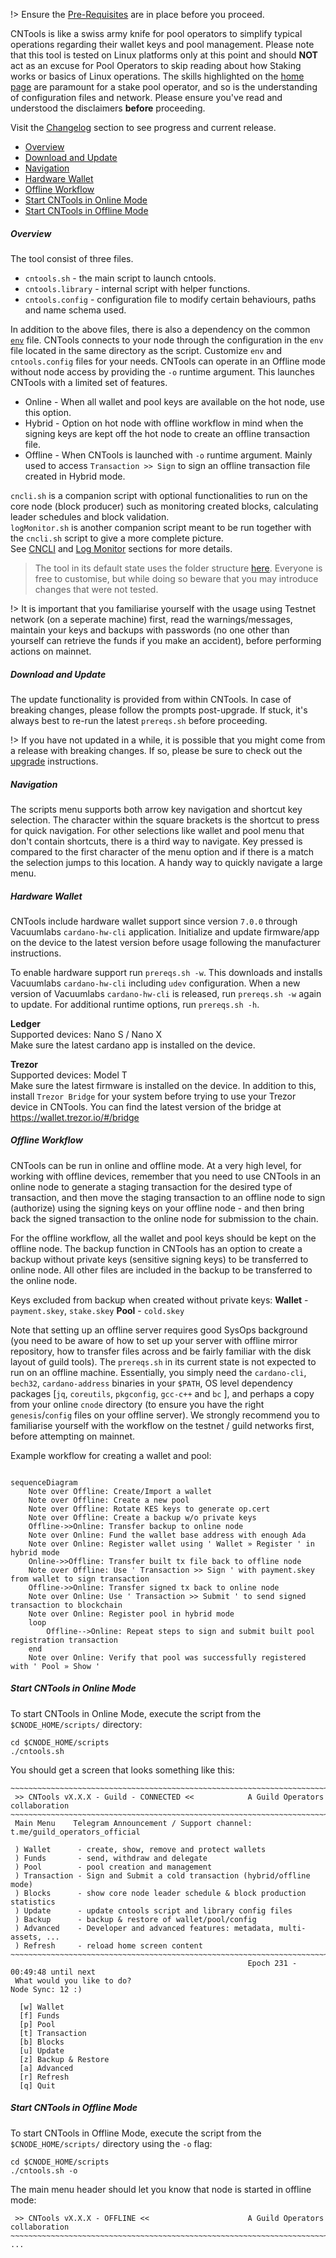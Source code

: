 !> Ensure the [Pre-Requisites](basics.md#pre-requisites) are in place before you proceed.

CNTools is like a swiss army knife for pool operators to simplify typical operations regarding their wallet keys and pool management. Please note that this tool is tested on Linux platforms only at this point and should **NOT** act as an excuse for Pool Operators to skip reading about how Staking works or basics of Linux operations. The skills highlighted on the [home page](README.md) are paramount for a stake pool operator, and so is the understanding of configuration files and network. Please ensure you've read and understood the disclaimers **before** proceeding.

Visit the [Changelog](Scripts/cntools-changelog.md) section to see progress and current release.

- [Overview](#overview)
- [Download and Update](#download-and-update)
- [Navigation](#navigation)
- [Hardware Wallet](#hardware-wallet)
- [Offline Workflow](#offline-workflow)
- [Start CNTools in Online Mode](#start-cntools-in-online-mode)
- [Start CNTools in Offline Mode](#start-cntools-in-offline-mode)

##### Overview
The tool consist of three files.  
* `cntools.sh` - the main script to launch cntools.
* `cntools.library` - internal script with helper functions.
* `cntools.config` - configuration file to modify certain behaviours, paths and name schema used.

In addition to the above files, there is also a dependency on the common [`env`](Scripts/env.md) file. CNTools connects to your node through the configuration in the `env` file located in the same directory as the script. Customize `env` and `cntools.config` files for your needs. CNTools can operate in an Offline mode without node access by providing the `-o` runtime argument. This launches CNTools with a limited set of features.
* Online - When all wallet and pool keys are available on the hot node, use this option.
* Hybrid - Option on hot node with offline workflow in mind when the signing keys are kept off the hot node to create an offline transaction file.
* Offline - When CNTools is launched with `-o` runtime argument. Mainly used to access `Transaction >> Sign` to sign an offline transaction file created in Hybrid mode.

`cncli.sh` is a companion script with optional functionalities to run on the core node (block producer) such as monitoring created blocks, calculating leader schedules and block validation.  
`logMonitor.sh` is another companion script meant to be run together with the `cncli.sh` script to give a more complete picture.  
See [CNCLI](Scripts/cncli.md) and [Log Monitor](Scripts/logmonitor.md) sections for more details.  

> The tool in its default state uses the folder structure [here](basics.md#folder-structure). Everyone is free to customise, but while doing so beware that you may introduce changes that were not tested.

!> It is important that you familiarise yourself with the usage using Testnet network (on a seperate machine) first, read the warnings/messages, maintain your keys and backups with passwords (no one other than yourself can retrieve the funds if you make an accident), before performing actions on mainnet.

##### Download and Update
The update functionality is provided from within CNTools. In case of breaking changes, please follow the prompts post-upgrade. If stuck, it's always best to re-run the latest `prereqs.sh` before proceeding.

!> If you have not updated in a while, it is possible that you might come from a release with breaking changes. If so, please be sure to check out the [upgrade](upgrade.md) instructions.

##### Navigation
The scripts menu supports both arrow key navigation and shortcut key selection. The character within the square brackets is the shortcut to press for quick navigation. For other selections like wallet and pool menu that don't contain shortcuts, there is a third way to navigate. Key pressed is compared to the first character of the menu option and if there is a match the selection jumps to this location. A handy way to quickly navigate a large menu. 

##### Hardware Wallet
CNTools include hardware wallet support since version `7.0.0` through Vacuumlabs `cardano-hw-cli` application. Initialize and update firmware/app on the device to the latest version before usage following the manufacturer instructions.

To enable hardware support run `prereqs.sh -w`. This downloads and installs Vacuumlabs `cardano-hw-cli` including `udev` configuration. When a new version of Vacuumlabs `cardano-hw-cli` is released, run `prereqs.sh -w` again to update. For additional runtime options, run `prereqs.sh -h`.

**Ledger**  
Supported devices: Nano S / Nano X  
Make sure the latest cardano app is installed on the device.

**Trezor**  
Supported devices: Model T  
Make sure the latest firmware is installed on the device. In addition to this, install `Trezor Bridge` for your system before trying to use your Trezor device in CNTools. You can find the latest version of the bridge at https://wallet.trezor.io/#/bridge

##### Offline Workflow

CNTools can be run in online and offline mode. At a very high level, for working with offline devices, remember that you need to use CNTools in an online node to generate a staging transaction for the desired type of transaction, and then move the staging transaction to an offline node to sign (authorize) using the signing keys on your offline node - and then bring back the signed transaction to the online node for submission to the chain. 

For the offline workflow, all the wallet and pool keys should be kept on the offline node. The backup function in CNTools has an option to create a backup without private keys (sensitive signing keys) to be transferred to online node. All other files are included in the backup to be transferred to the online node. 

Keys excluded from backup when created without private keys:
**Wallet** - `payment.skey`, `stake.skey`
**Pool**   - `cold.skey`

Note that setting up an offline server requires good SysOps background (you need to be aware of how to set up your server with offline mirror repository, how to transfer files across and be fairly familiar with the disk layout of guild tools). The `prereqs.sh` in its current state is not expected to run on an offline machine. Essentially, you simply need the `cardano-cli`, `bech32`, `cardano-address` binaries in your `$PATH`, OS level dependency packages [`jq`, `coreutils`, `pkgconfig`, `gcc-c++` and `bc` ], and perhaps a copy from your online `cnode` directory (to ensure you have the right `genesis`/`config` files on your offline server). We strongly recommend you to familiarise yourself with the workflow on the testnet / guild networks first, before attempting on mainnet.

Example workflow for creating a wallet and pool:

``` mermaid

sequenceDiagram
    Note over Offline: Create/Import a wallet
    Note over Offline: Create a new pool
    Note over Offline: Rotate KES keys to generate op.cert
    Note over Offline: Create a backup w/o private keys
    Offline->>Online: Transfer backup to online node
    Note over Online: Fund the wallet base address with enough Ada
    Note over Online: Register wallet using ' Wallet » Register ' in hybrid mode
    Online->>Offline: Transfer built tx file back to offline node
    Note over Offline: Use ' Transaction >> Sign ' with payment.skey from wallet to sign transaction
    Offline->>Online: Transfer signed tx back to online node
    Note over Online: Use ' Transaction >> Submit ' to send signed transaction to blockchain
    Note over Online: Register pool in hybrid mode
    loop
        Offline-->Online: Repeat steps to sign and submit built pool registration transaction
    end
    Note over Online: Verify that pool was successfully registered with ' Pool » Show '

```

##### Start CNTools in Online Mode
To start CNTools in Online Mode, execute the script from the `$CNODE_HOME/scripts/` directory:
```
cd $CNODE_HOME/scripts
./cntools.sh
```


You should get a screen that looks something like this:
```
~~~~~~~~~~~~~~~~~~~~~~~~~~~~~~~~~~~~~~~~~~~~~~~~~~~~~~~~~~~~~~~~~~~~~~~~~~~~~~~~~~~~
 >> CNTools vX.X.X - Guild - CONNECTED <<            A Guild Operators collaboration
~~~~~~~~~~~~~~~~~~~~~~~~~~~~~~~~~~~~~~~~~~~~~~~~~~~~~~~~~~~~~~~~~~~~~~~~~~~~~~~~~~~~
 Main Menu    Telegram Announcement / Support channel: t.me/guild_operators_official

 ) Wallet      - create, show, remove and protect wallets
 ) Funds       - send, withdraw and delegate
 ) Pool        - pool creation and management
 ) Transaction - Sign and Submit a cold transaction (hybrid/offline mode)
 ) Blocks      - show core node leader schedule & block production statistics
 ) Update      - update cntools script and library config files
 ) Backup      - backup & restore of wallet/pool/config
 ) Advanced    - Developer and advanced features: metadata, multi-assets, ...
 ) Refresh     - reload home screen content
~~~~~~~~~~~~~~~~~~~~~~~~~~~~~~~~~~~~~~~~~~~~~~~~~~~~~~~~~~~~~~~~~~~~~~~~~~~~~~~~~~~~
                                                     Epoch 231 - 00:49:48 until next
 What would you like to do?                                         Node Sync: 12 :)

  [w] Wallet
  [f] Funds
  [p] Pool
  [t] Transaction
  [b] Blocks
  [u] Update
  [z] Backup & Restore
  [a] Advanced
  [r] Refresh
  [q] Quit
```

##### Start CNTools in Offline Mode
To start CNTools in Offline Mode, execute the script from the `$CNODE_HOME/scripts/` directory using the `-o` flag:
```
cd $CNODE_HOME/scripts
./cntools.sh -o
```

The main menu header should let you know that node is started in offline mode:
```
 >> CNTools vX.X.X - OFFLINE <<                      A Guild Operators collaboration
~~~~~~~~~~~~~~~~~~~~~~~~~~~~~~~~~~~~~~~~~~~~~~~~~~~~~~~~~~~~~~~~~~~~~~~~~~~~~~~~~~~~
...
```
